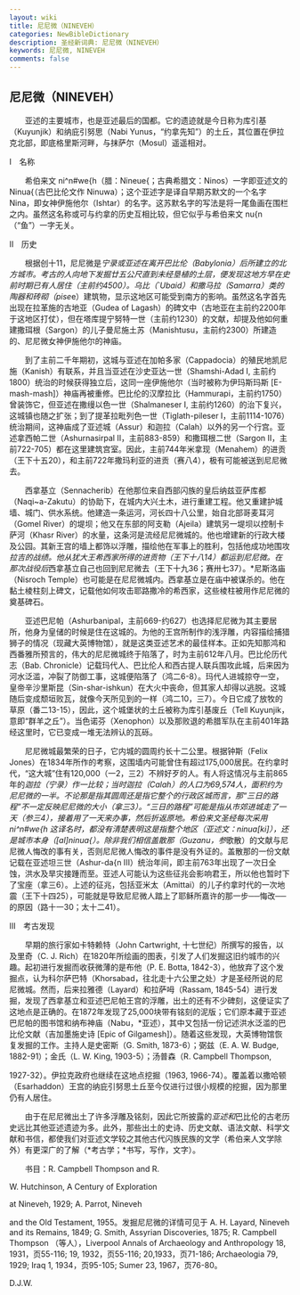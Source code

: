 ```yaml
---
layout: wiki
title: 尼尼微（NINEVEH）
categories: NewBibleDictionary
description: 圣经新词典: 尼尼微（NINEVEH）
keywords: 尼尼微, NINEVEH
comments: false
---
```


## 尼尼微（NINEVEH）

　　亚述的主要城市，也是亚述最后的国都。它的遗迹就是今日称为库引基（Kuyunjik）和纳庇引努思（Nabi Yunus，“约拿先知”）的土丘，其位置在伊拉克北部，即底格里斯河畔，与抹萨尔（Mosul）遥遥相对。

Ⅰ　名称

　　希伯来文 ni^n#we{h（腊：Nineue{；古典希腊文：Ninos）一字即亚述文的 Ninua{（古巴比伦文作 Ninuwa）；这个亚述字是译自早期苏默文的一个名字 Nina，即女神伊施他尔（Ishtar）的名字。这苏默名字的写法是将一尾鱼画在围栏之内。虽然这名称或可与约拿的历史互相比较，但它似乎与希伯来文 nu{n （“鱼”）一字无关。

Ⅱ　历史

　　根据创十11，尼尼微是*宁录或亚述在离开巴比伦（Babylonia）后所建立的北方城市。考古的人向地下发掘廿五公尺直到未经垦植的土层，便发现这地方早在史前时期已有人居住（主前约4500）。乌比（`Ubaid）和撒马拉（Samarra）类的陶器和砖砌（pise*e）建筑物，显示这地区可能受到南方的影响。虽然这名字首先出现在拉革施的古地亚（Gudea of Lagash）的碑文中（古地亚在主前约2200年于这地区打仗），但在塔库提宁努特一世（主前约1230）的文献，却提及他如何重建撒珥根（Sargon）的儿子曼尼施土苏（Manishtusu，主前约2300）所建造的、尼尼微女神伊施他尔的神庙。

　　到了主前二千年期初，这城与亚述在加帕多家（Cappadocia）的殖民地凯尼施（Kanish）有联系，并且当亚述在沙史亚达一世（Shamshi-Adad I, 主前约1800）统治的时候获得独立后，这同一座伊施他尔（当时被称为伊玛斯玛斯 [E-mash-mash]）神庙再被重修。巴比伦的汉摩拉比（Hammurapi，主前约1750）曾装饰它，但亚述在撒缦以色一世（Shalmaneser I, 主前约1260）的治下复兴，这城镇也随之扩张；到了提革拉毗列色一世（Tiglath-pileser I，主前1114-1076）统治期间，这神庙成了亚述城（Assur）和迦拉（Calah）以外的另一个行宫。亚述拿西帕二世（Ashurnasirpal II，主前883-859）和撒珥根二世（Sargon II，主前722-705）都在这里建筑宫室。因此，主前744年米拿现（Menahem）的进贡（王下十五20），和主前722年撒玛利亚的进贡（赛八4），极有可能被送到尼尼微去。

　　西拿基立（Sennacherib）在他那位来自西部闪族的皇后纳兹亚萨库都（Naqi~a-Zakutu）的协助下，在城内大兴土木，进行重建工程。他又重建护城墙、城门、供水系统。他建造一条运河，河长四十八公里，始自北部哥麦耳河（Gomel River）的堤坝；他又在东部的阿支勒（Ajeila）建筑另一堤坝以控制卡萨河（Khasr River）的水量，这条河是流经尼尼微城的。他也增建新的行政大楼及公园。其新王宫的墙上都饰以浮雕，描绘他在军事上的胜利，包括他成功地围攻*拉吉的战绩。他从犹大王希西家所得的进贡物（王下十八14）都运到尼尼微。在那次战役后*西拿基立自己也回到尼尼微去（王下十九36；赛卅七37）。*尼斯洛庙（Nisroch Temple）也可能是在尼尼微城内。西拿基立是在庙中被谋杀的。他在黏土棱柱刻上碑文，记载他如何攻击耶路撒冷的希西家，这些棱柱被用作尼尼微的奠基碑石。

　　亚述巴尼帕（Ashurbanipal，主前669-约627）也选择尼尼微为其主要居所，他身为皇储的时候是住在这城的。为他的王宫所制作的浅浮雕，内容描绘捕猎狮子的情况（现藏大英博物馆），就是这类亚述艺术的最佳样本。正如先知那鸿和西番雅所预言的，伟大的尼尼微城终于陷落了，时为主前612年八月。巴比伦历代志（Bab. Chronicle）记载玛代人、巴比伦人和西古提人联兵围攻此城，后来因为河水泛滥，冲裂了防御工事，这城便陷落了（鸿二6-8）。玛代人进城掠夺一空，皇帝辛沙里斯昆（Sin-shar-ishkun）在大火中丧命，但其家人却得以逃脱。这城随后变成颓垣败瓦，就像今天所见到的一样（鸿二10，三7）。今日它成了放牧的草原（番二13-15），因此，这个城堡状的土丘被称为库引基废丘（Tell Kuyunjik，意即“群羊之丘”）。当色诺芬（Xenophon）以及那败退的希腊军队在主前401年路经这里时，它已变成一堆无法辨认的瓦砾。

　　尼尼微城最繁荣的日子，它内城的圆周约长十二公里。根据钟斯（Felix Jones）在1834年所作的考察，这围墙内可能曾住有超过175,000居民。在约拿时代，“这大城”住有120,000（一2，三2）不辨好歹的人。有人将这情况与主前865年的*迦拉（宁录）作一比较；当时迦拉（Calah）的人口为69,574人，面积约为尼尼微的一半。不论那是指其圆周还是指它整个的行政区城而言，那“三日的路程”不一定反映尼尼微的大小（拿三3）。“三日的路程”可能是指从市郊进城走了一天（参三4），接着用了一天来办事，然后折返原地。希伯来文圣经每次采用 ni^n#we{h 这译名时，都没有清楚表明这是指整个地区（亚述文：ninua[ki]），还是城市本身（[al]ninua{）。除非我们相信盖散那（Guzanu，参*歌散）的文献与尼尼微人悔改的事有关，否则尼尼微人悔改的事件是没有外证的。盖散那的一份文献记载在亚述坦三世（Ashur-da{n III）统治年间，即主前763年出现了一次日全蚀，洪水及旱灾接踵而至。亚述人可能认为这些征兆会影响君王，所以他也暂时下了宝座（拿三6）。上述的征兆，包括亚米太（Amittai）的儿子约拿时代的一次地震（王下十四25），可能就是导致尼尼微人踏上了耶稣所嘉许的那一步──悔改──的原因（路十一30；太十二41）。

Ⅲ　考古发现

　　早期的旅行家如卡特赖特（John Cartwright, 十七世纪）所撰写的报告，以及里奇（C. J. Rich）在1820年所绘画的图表，引发了人们发掘这旧约城市的兴趣。起初进行发掘而收获微薄的是布他（P. E. Botta, 1842-3），他放弃了这个发掘点，认为科尔萨巴特（Khorsabad，往北走十六公里之处）才是圣经所说的尼尼微城。然而，后来拉雅德（Layard）和拉萨呣（Rassam, 1845-54）进行发掘，发现了西拿基立和亚述巴尼帕王宫的浮雕，出土的还有不少碑刻，这便证实了这地点是正确的。在1872年发现了25,000块带有铭刻的泥版；它们原本藏于亚述巴尼帕的图书馆和纳布神庙（Nabu，*亚述），其中又包括一份记述洪水泛滥的巴比伦文献（吉加墨施史诗 [Epic of Gilgamesh]）。随着这些发现，大英博物馆恢复发掘的工作。主持人是史密斯（G. Smith, 1873-6）；弼兹（E. A. W. Budge, 1882-91）；金氏（L. W. King, 1903-5）；汤普森（R. Campbell Thompson,

1927-32）。伊拉克政府也继续在这地点挖掘（1963, 1966-74）。覆盖着以撒哈顿（Esarhaddon）王宫的纳庇引努思土丘至今仅进行过很小规模的挖掘，因为那里仍有人居住。

　　由于在尼尼微出土了许多浮雕及铭刻，因此它所披露的*亚述和*巴比伦的古老历史远比其他亚述遗迹为多。此外，那些出土的史诗、历史文献、语法文献、科学文献和书信，都使我们对亚述文学较之其他古代闪族民族的文学（希伯来人文学除外）有更深广的了解（*考古学；*书写，写作，文字）。

　　书目：R. Campbell Thompson and R.

W. Hutchinson, A Century of Exploration

at Nineveh, 1929; A. Parrot, Nineveh

and the Old Testament, 1955。发掘尼尼微的详情可见于 A. H. Layard, Nineveh and its Remains, 1849; G. Smith, Assyrian Discoveries, 1875; R. Campbell Thompson （等人），Liverpool Annals of Archaeology and Anthropology 18, 1931，页55-116; 19, 1932，页55-116; 20,1933，页71-186; Archaeologia 79, 1929; Iraq 1, 1934，页95-105; Sumer 23, 1967，页76-80。

D.J.W.








